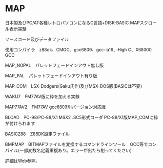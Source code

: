 # MAP
日本製及びPC/AT各種レトロパソコンになるC言語+DISK-BASIC MAPスクロール表示実験

ソースコード及びデータファイル

使用コンパイラ　z88dk、CMOC、gcc6809、gcc-ia16、High C、X68000 GCC

MAP_NOPAL　パレットフェードインアウト無し版

MAP_PAL　パレットフェードインアウト有り版

MAP_COM　LSX-Dodgers(Gaku氏作)及びMSX-DOS版(BASICは不要)

WAKU7　FM77AV版に枠を加える実験

MAP77AV2　FM77AV gcc6809別バージョン対応版

BLOAD　PC-98/PC-88/X1 MSX2 .SC5形式ローダ PC-88/X1版MAP_COMに枠が付けられます

BASICZ88　Z88DK設定ファイル

BMPMAP　BITMAPファイルを変換するコマンドラインツール　GCC等でコンパイル(一部変数名定義重複あり。エラーが出たら削ってください)

詳細はWeb参照。
